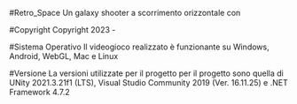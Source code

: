 #Retro_Space
Un galaxy shooter a scorrimento orizzontale con  

#Copyright
Copyright 2023 -

#Sistema Operativo
Il videogioco realizzato è funzionante su Windows, Android, WebGL, Mac e Linux 

#Versione
La versioni utilizzate per il progetto per il progetto sono quella di UNity 2021.3.21f1 (LTS), Visual Studio Community 2019 (Ver. 16.11.25) e .NET Framework 4.7.2


